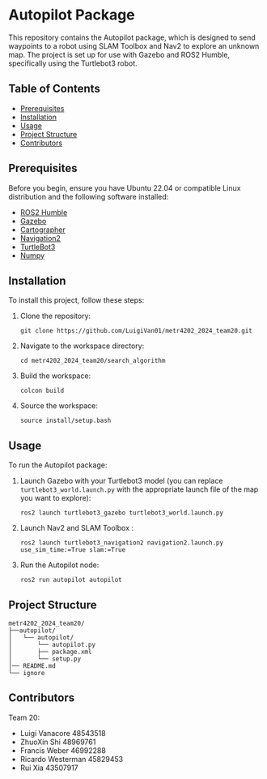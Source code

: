 # Autopilot Package

This repository contains the Autopilot package, which is designed to send waypoints to a robot using SLAM Toolbox and Nav2 to explore an unknown map. The project is set up for use with Gazebo and ROS2 Humble, specifically using the Turtlebot3 robot.

## Table of Contents
- [Prerequisites](#prerequisites)
- [Installation](#installation)
- [Usage](#usage)
- [Project Structure](#project-structure)
- [Contributors](#contributors)

## Prerequisites

Before you begin, ensure you have Ubuntu 22.04 or compatible Linux distribution and the following software installed:

- [ROS2 Humble](https://docs.ros.org/en/humble/Installation.html)
- [Gazebo](https://classic.gazebosim.org/tutorials?tut=install_ubuntu&cat=install)
- [Cartographer](https://emanual.robotis.com/docs/en/platform/turtlebot3/quick-start/#pc-setup)  
- [Navigation2](https://emanual.robotis.com/docs/en/platform/turtlebot3/quick-start/#pc-setup)
- [TurtleBot3](https://emanual.robotis.com/docs/en/platform/turtlebot3/quick-start/#pc-setup)
- [Numpy](https://numpy.org/install/)


## Installation

To install this project, follow these steps:

1. Clone the repository:
   ```
   git clone https://github.com/LuigiVan01/metr4202_2024_team20.git
   ```

2. Navigate to the workspace directory:
   ```
   cd metr4202_2024_team20/search_algorithm
   ```

3. Build the workspace:
   ```
   colcon build
   ```

4. Source the workspace:
   ```
   source install/setup.bash
   ```

## Usage

To run the Autopilot package:

1. Launch Gazebo with your Turtlebot3 model (you can replace `turtlebot3_world.launch.py` with the appropriate launch file of the map you want to explore):
   ```
   ros2 launch turtlebot3_gazebo turtlebot3_world.launch.py
   ```

2. Launch Nav2 and SLAM Toolbox :
   ```
   ros2 launch turtlebot3_navigation2 navigation2.launch.py use_sim_time:=True slam:=True
   ```

3. Run the Autopilot node:
   ```
   ros2 run autopilot autopilot
   ```

## Project Structure

```
metr4202_2024_team20/
├──autopilot/
│   └── autopilot/
│       └── autopilot.py
│       ├── package.xml
│       └── setup.py   
│── README.md
└── ignore
```

## Contributors
  Team 20:

 - Luigi Vanacore         48543518
 - ZhuoXin Shi            48969761
 - Francis Weber          46992288
 - Ricardo Westerman      45829453
 - Rui Xia                43507917

